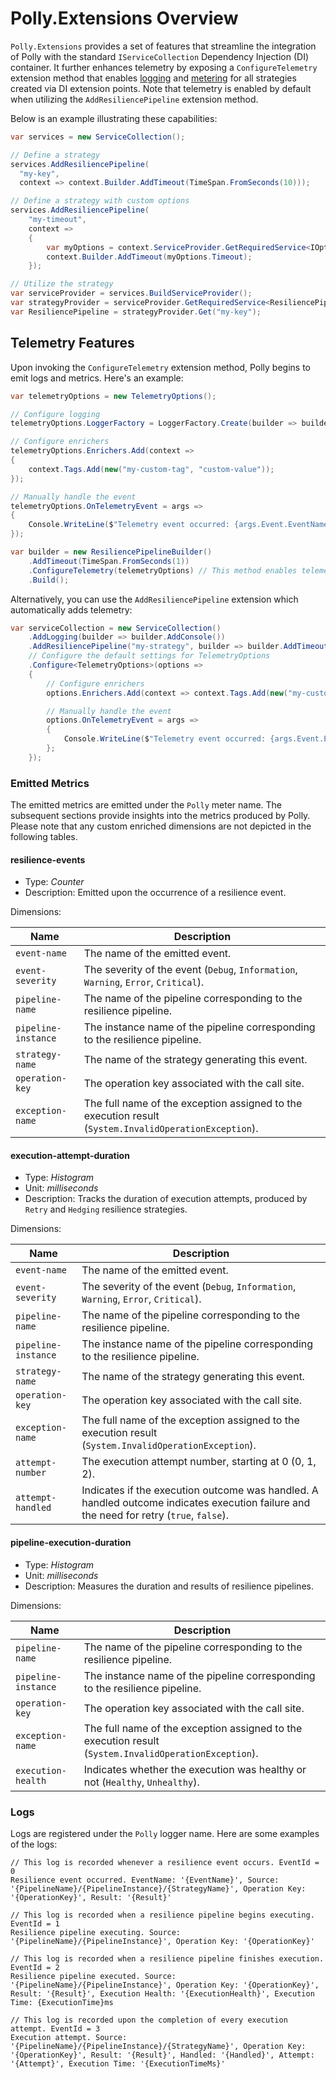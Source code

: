 # Polly.Extensions Overview

`Polly.Extensions` provides a set of features that streamline the integration of Polly with the standard `IServiceCollection` Dependency Injection (DI) container. It further enhances telemetry by exposing a `ConfigureTelemetry` extension method that enables [logging](https://learn.microsoft.com/dotnet/core/extensions/logging?tabs=command-line) and [metering](https://learn.microsoft.com/dotnet/core/diagnostics/metrics) for all strategies created via DI extension points. Note that telemetry is enabled by default when utilizing the `AddResiliencePipeline` extension method.

Below is an example illustrating these capabilities:

``` csharp
var services = new ServiceCollection();

// Define a strategy
services.AddResiliencePipeline(
  "my-key", 
  context => context.Builder.AddTimeout(TimeSpan.FromSeconds(10)));

// Define a strategy with custom options
services.AddResiliencePipeline(
    "my-timeout",
    context =>
    {
        var myOptions = context.ServiceProvider.GetRequiredService<IOptions<MyTimeoutOptions>>().Value;
        context.Builder.AddTimeout(myOptions.Timeout);
    });

// Utilize the strategy
var serviceProvider = services.BuildServiceProvider();
var strategyProvider = serviceProvider.GetRequiredService<ResiliencePipelineProvider<string>>();
var ResiliencePipeline = strategyProvider.Get("my-key");
```

## Telemetry Features

Upon invoking the `ConfigureTelemetry` extension method, Polly begins to emit logs and metrics. Here's an example:

``` csharp
var telemetryOptions = new TelemetryOptions();

// Configure logging
telemetryOptions.LoggerFactory = LoggerFactory.Create(builder => builder.AddConsole());

// Configure enrichers
telemetryOptions.Enrichers.Add(context =>
{
    context.Tags.Add(new("my-custom-tag", "custom-value"));
});

// Manually handle the event
telemetryOptions.OnTelemetryEvent = args =>
{
    Console.WriteLine($"Telemetry event occurred: {args.Event.EventName}");
});

var builder = new ResiliencePipelineBuilder()
    .AddTimeout(TimeSpan.FromSeconds(1))
    .ConfigureTelemetry(telemetryOptions) // This method enables telemetry in the builder
    .Build();
```

Alternatively, you can use the `AddResiliencePipeline` extension which automatically adds telemetry:

``` csharp
var serviceCollection = new ServiceCollection()
    .AddLogging(builder => builder.AddConsole())
    .AddResiliencePipeline("my-strategy", builder => builder.AddTimeout(TimeSpan.FromSeconds(1)))
    // Configure the default settings for TelemetryOptions
    .Configure<TelemetryOptions>(options =>
    {
        // Configure enrichers
        options.Enrichers.Add(context => context.Tags.Add(new("my-custom-tag", "custom-value")));

        // Manually handle the event
        options.OnTelemetryEvent = args =>
        {
            Console.WriteLine($"Telemetry event occurred: {args.Event.EventName}");
        };
    });
```

### Emitted Metrics

The emitted metrics are emitted under the `Polly` meter name. The subsequent sections provide insights into the metrics produced by Polly. Please note that any custom enriched dimensions are not depicted in the following tables. 

#### resilience-events

- Type: *Counter*
- Description: Emitted upon the occurrence of a resilience event.

Dimensions:

|Name|Description|
|---| ---|
|`event-name`| The name of the emitted event.| 
|`event-severity`| The severity of the event (`Debug`, `Information`, `Warning`, `Error`, `Critical`).|
|`pipeline-name`| The name of the pipeline corresponding to the resilience pipeline.|
|`pipeline-instance`| The instance name of the pipeline corresponding to the resilience pipeline.|
|`strategy-name`| The name of the strategy generating this event.|
|`operation-key`| The operation key associated with the call site. |
|`exception-name`| The full name of the exception assigned to the execution result (`System.InvalidOperationException`). |

#### execution-attempt-duration

- Type: *Histogram*
- Unit: *milliseconds*
- Description: Tracks the duration of execution attempts, produced by `Retry` and `Hedging` resilience strategies.

Dimensions:

|Name|Description|
|---| ---|
|`event-name`| The name of the emitted event.| 
|`event-severity`| The severity of the event (`Debug`, `Information`, `Warning`, `Error`, `Critical`).|
|`pipeline-name`| The name of the pipeline corresponding to the resilience pipeline.|
|`pipeline-instance`| The instance name of the pipeline corresponding to the resilience pipeline.|
|`strategy-name`| The name of the strategy generating this event.|
|`operation-key`| The operation key associated with the call site. |
|`exception-name`| The full name of the exception assigned to the execution result (`System.InvalidOperationException`). |
|`attempt-number`| The execution attempt number, starting at 0 (0, 1, 2). |
|`attempt-handled`| Indicates if the execution outcome was handled. A handled outcome indicates execution failure and the need for retry (`true`, `false`). |

#### pipeline-execution-duration

- Type: *Histogram*
- Unit: *milliseconds*
- Description: Measures the duration and results of resilience pipelines.

Dimensions:

|Name|Description|
|---| ---|
|`pipeline-name`| The name of the pipeline corresponding to the resilience pipeline.|
|`pipeline-instance`| The instance name of the pipeline corresponding to the resilience pipeline.|
|`operation-key`| The operation key associated with the call site. |
|`exception-name`| The full name of the exception assigned to the execution result (`System.InvalidOperationException`). |
|`execution-health`| Indicates whether the execution was healthy or not (`Healthy`, `Unhealthy`). |

### Logs

Logs are registered under the `Polly` logger name. Here are some examples of the logs:

``` text
// This log is recorded whenever a resilience event occurs. EventId = 0
Resilience event occurred. EventName: '{EventName}', Source: '{PipelineName}/{PipelineInstance}/{StrategyName}', Operation Key: '{OperationKey}', Result: '{Result}'

// This log is recorded when a resilience pipeline begins executing. EventId = 1
Resilience pipeline executing. Source: '{PipelineName}/{PipelineInstance}', Operation Key: '{OperationKey}'

// This log is recorded when a resilience pipeline finishes execution. EventId = 2
Resilience pipeline executed. Source: '{PipelineName}/{PipelineInstance}', Operation Key: '{OperationKey}', Result: '{Result}', Execution Health: '{ExecutionHealth}', Execution Time: {ExecutionTime}ms

// This log is recorded upon the completion of every execution attempt. EventId = 3
Execution attempt. Source: '{PipelineName}/{PipelineInstance}/{StrategyName}', Operation Key: '{OperationKey}', Result: '{Result}', Handled: '{Handled}', Attempt: '{Attempt}', Execution Time: '{ExecutionTimeMs}'
```
